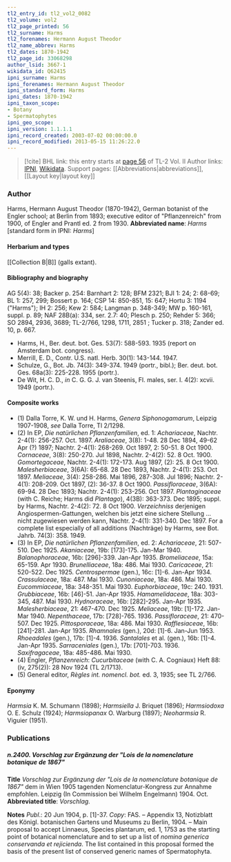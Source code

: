 ```yaml
---
tl2_entry_id: tl2_vol2_0082
tl2_volume: vol2
tl2_page_printed: 56
tl2_surname: Harms
tl2_forenames: Hermann August Theodor
tl2_name_abbrev: Harms
tl2_dates: 1870-1942
tl2_page_id: 33068298
author_lsid: 3667-1
wikidata_id: Q62415
ipni_surname: Harms
ipni_forenames: Hermann August Theodor
ipni_standard_form: Harms
ipni_dates: 1870-1942
ipni_taxon_scope: 
- Botany
- Spermatophytes
ipni_geo_scope: 
ipni_version: 1.1.1.1
ipni_record_created: 2003-07-02 00:00:00.0
ipni_record_modified: 2013-05-15 11:26:22.0
---
```


> [!cite] BHL link: this entry starts at [page 56](https://www.biodiversitylibrary.org/page/33068298) of TL-2 Vol. II
> Author links: [IPNI](https://www.ipni.org/a/3667-1), [Wikidata](https://www.wikidata.org/wiki/Q62415). Support pages: [[Abbreviations|abbreviations]], [[Layout key|layout key]]

### Author

Harms, Hermann August Theodor (1870-1942), German botanist of the Engler school; at Berlin from 1893; executive editor of "Pflanzenreich" from 1900, of Engler and Prantl ed. 2 from 1930. 
**Abbreviated name**: *Harms* \[standard form in IPNI: *Harms*\]

#### Herbarium and types

[[Collection B|B]] (galls extant).

#### Bibliography and biography

AG 5(4): 38; Backer p. 254: Barnhart 2: 128; BFM 2321; BJI 1: 24; 2: 68-69; BL 1: 257, 299; Bossert p. 164; CSP 14: 850-851, 15: 647; Hortu 3: 1194 ("Harms"); IH 2: 256; Kew 2: 584; Langman p. 348-349; MW p. 160-161, suppl. p. 89; NAF 28B(a): 334, ser. 2.7: 40; Plesch p. 250; Rehder 5: 366; SO 2894, 2936, 3689; TL-2/766, 1298, 1711, 2851 ; Tucker p. 318; Zander ed. 10, p. 667.
- Harms, H., Ber. deut. bot. Ges. 53(7): 588-593. 1935 (report on Amsterdam bot. congress).
- Merrill, E. D., Contr. U.S. natl. Herb. 30(1): 143-144. 1947.
- Schulze, G., Bot. Jb. 74(3): 349-374. 1949 (portr., bibl.); Ber. deut. bot. Ges. 68a(3): 225-228. 1955 (portr.).
- De Wit, H. C. D., *in* C. G. G. J. van Steenis, Fl. males, ser. I. 4(2): xcvii. 1949 (portr.).

#### Composite works

- (1) Dalla Torre, K. W. und H. Harms, *Genera Siphonogamarum*, Leipzig 1907-1908, *see* Dalla Torre, Tl 2/1298.
- (2) In EP, *Die natürlichen Pflanzenfamilien*, ed. 1:
*Achariaceae*, Nachtr. 2-4(1): 256-257. Oct. 1897.
*Araliaceae*, 3(8): 1-48. 28 Dec 1894, 49-62 Apr (?) 1897; Nachtr. 2-4(1): 268-269. Oct 1897, 2: 50-51. 8 Oct 1900.
*Cornaceae*, 3(8): 250-270. Jul 1898, Nachtr. 2-4(2): 52. 8 Oct. 1900.
*Gomortegaceae*, Nachtr. 2-4(1): 172-173. Aug 1897, (2): 25. 8 Oct 1900.
*Malesherbiaceae*, 3(6A): 65-68. 28 Dec 1893, Nachtr. 2-4(1): 253. Oct 1897. *Meliaceae*, 3(4): 258-286. Mai 1896, 287-308. Jul 1896; Nachtr. 2-4(1): 208-209. Oct 1897, (2): 36-37. 8 Oct 1900.
*Passifloraceae*, 3(6A): 69-94. 28 Dec 1893; Nachtr. 2-4(1): 253-256. Oct 1897. *Plantaginaceae* (with C. Reiche; Harms did *Plantago*), 4(3B): 363-373. Dec 1895; suppl. by Harms, Nachtr. 2-4(2): 72. 8 Oct 1900.
*Verzeichniss* derjenigen Angiospermen-Gattungen, welchen bis jetzt eine sichere Stellung ... nicht zugewiesen werden kann, Nachtr. 2-4(1): 331-340. Dec 1897.
For a complete list especially of all additions (Nachträge) by Harms, see Bot. Jahrb. 74(3): 358. 1949.
- (3) In EP, *Die natürlichen Pflanzenfamilien*, ed. 2:
*Achariaceae*, 21: 507-510. Dec 1925.
*Akaniaceae*, 19b: \[173\]-175. Jan-Mar 1940.
*Balanophoraceae*, 16b: \[296\]-339. Jan-Apr 1935.
*Bromeliaceae*, 15a: 65-159. Apr 1930.
*Brunelliaceae*, 18a: 486. Mai 1930.
*Caricaceae*, 21: 520-522. Dec 1925.
*Centrospermae* (gen.), 16c: \[1\]-6. Jan-Apr 1934.
*Crassulaceae*, 18a: 487. Mai 1930.
*Cunoniaceae*, 18a: 486. Mai 1930.
*Eucommiaceae*, 18a: 348-351. Mai 1930.
*Euphorbiaceae*, 19c: 240. 1931.
*Grubbiaceae*, 16b: \[46\]-51. Jan-Apr 1935.
*Hamamelidaceae*, 18a: 303-345, 487. Mai 1930.
*Hydnoraceae*, 16b: \[282\]-295. Jan-Apr 1935.
*Malesherbiaceae*, 21: 467-470. Dec 1925.
*Meliaceae*, 19b: \[1\]-172. Jan-Mar 1940.
*Nepenthaceae*, 17b: \[728\]-765. 1936.
*Passifloraceae*, 21: 470-507. Dec 1925.
*Pittosporaceae*, 18a: 486. Mai 1930.
*Rafflesiaceae*, 16b: \[241\]-281. Jan-Apr 1935.
*Rhamnales* (gen.), 20d: \[1\]-6. Jan-Jun 1953.
*Rhoeadales* (gen.), 17b: \[1\]-4. 1936.
*Santalales* et al. (gen.), 16b: \[1\]-4. Jan-Apr 1935.
*Sarraceniales* (gen.), 17b: \[701\]-703. 1936.
*Saxifragaceae*, 18a: 485-486. Mai 1930.
- (4) Engler, *Pflanzenreich*: *Cucurbitaceae* (with C. A. Cogniaux) Heft 88: (iv, 275(2)): 28 Nov 1924 (TL 2/1713).
- (5) General editor, *Règles int. nomencl. bot.* ed. 3, 1935; see TL 2/766.

#### Eponymy

*Harmsia* K. M. Schumann (1898); *Harmsiella* J. Briquet (1896); *Harmsiodoxa* O. E. Schulz (1924); *Harmsiopanax* O. Warburg (1897); *Neoharmsia* R. Viguier (1951).

### Publications

##### n.2400. Vorschlag zur Ergänzung der "Lois de la nomenclature botanique de 1867"

**Title**
*Vorschlag zur Ergänzung der "Lois de la nomenclature botanique de 1867"* dem in Wien 1905 tagenden Nomenclatur-Kongress zur Annahme empfohlen. Leipzig (In Commission bei Wilhelm Engelmann) 1904. Oct.
**Abbreviated title**: *Vorschlag.*

**Notes**
*Publ*.: 20 Jun 1904, p. \[1\]-37. *Copy*: FAS. – Appendix 13, Notizblatt des Königl. botanischen Gartens und Museums zu Berlin, 1904. – Main proposal to accept Linnaeus, Species plantarum, ed. 1, 1753 as the starting point of botanical nomenclature and to set up a list of *nomina generica conservanda et rejicienda*. The list contained in this proposal formed the basis of the present list of conserved generic names of Spermatophyta.

